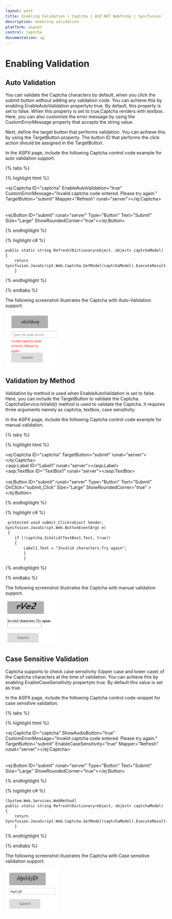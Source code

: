 ```yaml
---
layout: post
title: Enabling Validation | Captcha | ASP.NET Webforms | Syncfusion
description: enabling validation
platform: aspnet
control: Captcha
documentation: ug
---
```


# Enabling Validation

## Auto Validation

You can validate the Captcha characters by default, when you click the submit button without adding any validation code. You can achieve this by enabling EnableAutoValidation propertyto true. By default, this property is set to false. When this property is set to true,Captcha renders with textbox.  Here, you can also customize the error message by using the CustomErrorMessage property that accepts the string value. 

Next, define the target button that performs validation. You can achieve this by using the TargetButton property. The button ID that performs the click action should be assigned in the TargetButton. 

In the ASPX page, include the following Captcha control code example for auto validation support.

{% tabs %}

{% highlight html %}

<ej:Captcha ID="captcha" EnableAutoValidation="true" CustomErrorMessage="Invalid captcha code entered. Please try again." TargetButton="submit" Mapper="Refresh"  runat="server"></ej:Captcha> <br /><br /><br />  <ej:Button ID="submit" runat="server" Type="Button" Text="Submit" Size="Large" ShowRoundedCorner="true"></ej:Button>

{% endhighlight %}

{% highlight c# %}
  
	public static string Refresh(Dictionary<object, object> captchaModel)    
	{	       
      	return Syncfusion.JavaScript.Web.Captcha.GetModel(captchaModel).ExecuteResult();  
		}

{% endhighlight %}

{% endtabs %}

The following screenshot illustrates the Captcha with Auto-Validation support. 

![C:/Users/ApoorvahR/Desktop/3.png](Enabling-Validation_images/Enabling-Validation_img1.png)



## Validation by Method

Validation by method is used when EnableAutoValidation is set to false. Here, you can include the TargetButton to validate the Captcha. CaptchaService.IsValid() method is used to validate the Captcha. It requires three arguments namely as captcha, textbox, case sensitivity.

In the ASPX page, include the following Captcha control code example for manual validation.

{% tabs %}

{% highlight html %}

<ej:Captcha ID="captcha" TargetButton="submit"  runat="server"></ej:Captcha><br />  <asp:Label ID="Label1" runat="server"></asp:Label><br />  <asp:TextBox ID="TextBox1" runat="server"></asp:TextBox><br /><br /> <ej:Button ID="submit" runat="server" Type="Button" Text="Submit" OnClick="submit_Click" Size="Large" ShowRoundedCorner="true" ></ej:Button>

{% endhighlight %}

{% highlight c# %}

     protected void submit_Click(object Sender, Syncfusion.JavaScript.Web.ButtonEventArgs e)        
	 {          
    	if (!captcha.IsValid(TextBox1.Text, true))           
		{               
    		Label1.Text = "Invalid characters.Try again";         
			}       
			}  

{% endhighlight %}

{% endtabs %}

The following screenshot illustrates the Captcha with manual validation support. 

![](Enabling-Validation_images/Enabling-Validation_img2.png)



## Case Sensitive Validation 

Captcha supports to check case sensitivity (Upper case and lower case) of the Captcha characters at the time of validation. You can achieve this by enabling EnableCaseSensitivity propertyto true. By default this value is set as true.

In the ASPX page, include the following Captcha control code-snippet for case sensitive validation.

{% tabs %}

{% highlight html %}

<ej:Captcha ID="captcha" ShowAudioButton="true" CustomErrorMessage="Invalid captcha code entered. Please try again." TargetButton="submit" EnableCaseSensitivity="true" Mapper="Refresh"  runat="server"></ej:Captcha> <br /><br /><br />  <ej:Button ID="submit" runat="server" Type="Button" Text="Submit" Size="Large" ShowRoundedCorner="true"></ej:Button>

{% endhighlight %}

{% highlight c# %}

    [System.Web.Services.WebMethod]  
	public static string Refresh(Dictionary<object, object> captchaModel)  
	{	     
    	return Syncfusion.JavaScript.Web.Captcha.GetModel(captchaModel).ExecuteResult();    
		}


{% endhighlight %}

{% endtabs %}


The following screenshot illustrates the Captcha with Case sensitive validation support. 

![C:/Users/ApoorvahR/Desktop/3.png](Enabling-Validation_images/Enabling-Validation_img3.png)



